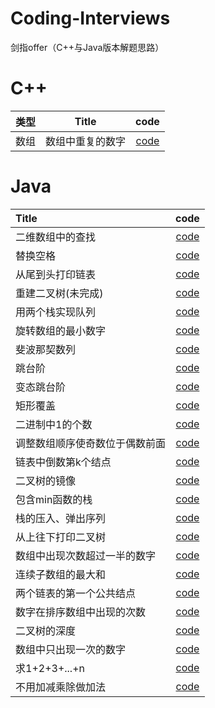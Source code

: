 # Coding-Interviews
剑指offer（C++与Java版本解题思路）

# C++
 类型|Title|code
:-:|:-:|:-:
数组|数组中重复的数字|[code](./cpp/3.cpp)


# Java
Title|code
:-|:-:
二维数组中的查找|[code](./Java/二维数组中的查找.java)
替换空格|[code](./Java/替换空格.java)
从尾到头打印链表|[code](./Java/从尾到头打印链表.java)
重建二叉树(未完成)|[code](./Java/重建二叉树.java)
用两个栈实现队列|[code](./Java/用两个栈实现队列.java)
旋转数组的最小数字|[code](./Java/旋转数组的最小数字.java)
斐波那契数列|[code](./Java/斐波那契数列.java)
跳台阶|[code](./Java/跳台阶.java)
变态跳台阶|[code](./Java/变态跳台阶.java)
矩形覆盖|[code](./Java/矩形覆盖.java)
二进制中1的个数|[code](./Java/二进制中1的个数.java)
调整数组顺序使奇数位于偶数前面|[code](./Java/调整数组顺序使奇数位于偶数前面.java)
链表中倒数第k个结点|[code](./Java/链表中倒数第k个结点.java)
二叉树的镜像|[code](./Java/二叉树的镜像.java)
包含min函数的栈|[code](./Java/包含min函数的栈.java)
栈的压入、弹出序列|[code](./Java/栈的压入、弹出序列.java)
从上往下打印二叉树|[code](./Java/从上往下打印二叉树.java)
数组中出现次数超过一半的数字|[code](./Java/数组中出现次数超过一半的数字.java)
连续子数组的最大和|[code](./Java/连续子数组的最大和.java)
两个链表的第一个公共结点|[code](./Java/两个链表的第一个公共结点.java)
数字在排序数组中出现的次数|[code](./Java/数字在排序数组中出现的次数.java)
二叉树的深度|[code](./Java/二叉树的深度.java)
数组中只出现一次的数字|[code](./Java/数组中只出现一次的数字.java)
求1+2+3+...+n|[code](./Java/求1+2+3+...+n.java)
不用加减乘除做加法|[code](./Java/不用加减乘除做加法.java)